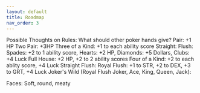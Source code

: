 ```yaml
---
layout: default
title: Roadmap
nav_order: 3
---
```


Possible Thoughts on Rules:
What should other poker hands give?
Pair: +1 HP
Two Pair: +3HP
Three of a Kind: +1 to each ability score
Straight: 
Flush: Spades: +2 to 1 ability score, Hearts: +2 HP, Diamonds: +5 Dollars, Clubs: +4 Luck
Full House: +2 HP, +2 to 2 ability scores
Four of a Kind: +2 to each ablity score, +4 Luck
Straight Flush:
Royal Flush: +1 to STR, +2 to DEX, +3 to GRT, +4 Luck
Joker's Wild (Royal Flush Joker, Ace, King, Queen, Jack):


Faces:
Soft, round, meaty